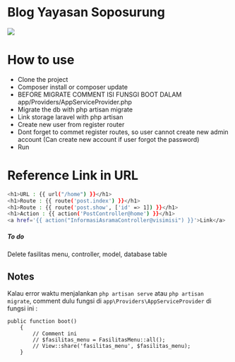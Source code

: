 # Blog Yayasan Soposurung
![](https://pbs.twimg.com/profile_images/3559272665/3f899c272f3f036a5c1631b8b4f228f6_400x400.png)

# How to use
- Clone the project
- Composer install or composer update
- BEFORE MIGRATE COMMENT ISI FUNSGI BOOT DALAM app/Providers/AppServiceProvider.php
- Migrate the db with php artisan migrate
- Link storage laravel with php artisan
- Create new user from register router
- Dont forget to commet register routes, so user cannot create new admin account (Can create new account if user forgot the password)
- Run

# Reference Link in URL
```sh
<h1>URL : {{ url("/home") }}</h1>
<h1>Route : {{ route('post.index') }}</h1>
<h1>Route : {{ route('post.show', ['id' => 1]) }}</h1>
<h1>Action : {{ action('PostController@home') }}</h1>
<a href='{{ action("InformasiAsramaController@visimisi") }}'>Link</a>
```

##### To do
Delete fasilitas menu, controller, model, database table

## Notes
Kalau error waktu menjalankan `php artisan serve` atau `php artisan migrate`, comment dulu fungsi di `app\Providers\AppServiceProvider` di fungsi ini :
```
public function boot()
    {
        // Comment ini
        // $fasilitas_menu = FasilitasMenu::all();
        // View::share('fasilitas_menu', $fasilitas_menu);
    }
```
